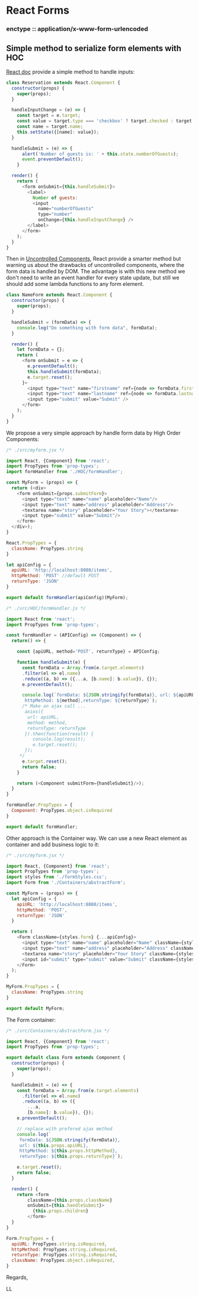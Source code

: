 # React Forms #
### enctype :: application/x-www-form-urlencoded ###

## Simple method to serialize form elements with HOC

[React doc](https://reactjs.org/docs/forms.html) provide a simple method to handle inputs:

```javascript
class Reservation extends React.Component {
  constructor(props) {
    super(props);
  }

  handleInputChange = (e) => {
    const target = e.target;
    const value = target.type === 'checkbox' ? target.checked : target.value;
    const name = target.name;
    this.setState({[name]: value});
  }

  handleSubmit = (e) => {
      alert('Number of guests is: ' + this.state.numberOfGuests);
      event.preventDefault();
    }

  render() {
    return (
      <form onSubmit={this.handleSubmit}>
        <label>
          Number of guests:
          <input
            name="numberOfGuests"
            type="number"
            onChange={this.handleInputChange} />
        </label>
      </form>
    );
  }
}
```
Then in [Uncontrolled Components](https://reactjs.org/docs/uncontrolled-components.html), React provide a smarter method but warning us about the drawbacks of uncontrolled components, where the form data is handled by DOM. The advantage is with this new method we don't need to write an event handler for every state update, but still we should add some lambda functions to any form element.

```javascript
class NameForm extends React.Component {
  constructor(props) {
    super(props);
  }

  handleSubmit = (formData) => {
    console.log("Do something with form data", formData);
  }

  render() {
    let formData = {};
    return (
      <form onSubmit = e => {
        e.preventDefault();
        this.handleSubmit(formData);
        e.target.reset();
      }>
        <input type="text" name="firstname" ref={node => formData.firstname = node.value} />
        <input type="text" name="lastname" ref={node => formData.lastname = node.value} />
        <input type="submit" value="Submit" />
      </form>
    );
  }
}
```
We propose a very simple approach by handle form data by High Order Components:

```javascript
/* ./src/myform.jsx */

import React, {Component} from 'react';
import PropTypes from 'prop-types';
import formHandler from './HOC/formHandler';

const MyForm = (props) => {
  return (<div>
    <form onSubmit={props.submitForm}>
      <input type="text" name="name" placeholder="Name"/>
      <input type="text" name="address" placeholder="Address"/>
      <textarea name="story" placeholder="Your Story"></textarea>
      <input type="submit" value="Submit"/>
    </form>
  </div>);
}

React.PropTypes = {
  className: PropTypes.string
}

let apiConfig = {
  apiURL: 'http://localhost:8080/items',
  httpMethod: 'POST' //default POST
  returnType: 'JSON'
}

export default formHandler(apiConfig)(MyForm);
```

```javascript
/* ./src/HOC/formHandler.js */

import React from 'react';
import PropTypes from 'prop-types';

const formHandler = (APIConfig) => (Component) => {
  return() => {

    const {apiURL, method='POST', returnType} = APIConfig;

    function handleSubmit(e) {
      const formData = Array.from(e.target.elements)
      .filter(el => el.name)
      .reduce((a, b) => ({...a, [b.name]: b.value}), {});
      e.preventDefault();

      console.log(`formData: ${JSON.stringify(formData)}, url: ${apiURL},
       httpMethod: ${method},returnType: ${returnType}`);
      /* Make an ajax call ...
       axios({
        url: apiURL,
        method: method,
        returnType: returnType
       }).then(function(result) {
          console.log(result);
          e.target.reset();
       });
     */
      e.target.reset();
      return false;
    }

    return (<Component submitForm={handleSubmit}/>);
  }
}

formHandler.PropTypes = {
  Component: PropTypes.object.isRequired
}

export default formHandler;
```

Other approach is the Container way. We can use a new React element as container and add business logic to it:

```javascript
/* ./src/myform.jsx */

import React, {Component} from 'react';
import PropTypes from 'prop-types';
import styles from './formStyles.css';
import Form from './Containers/abstractForm';

const MyForm = (props) => {
  let apiConfig = {
    apiURL: 'http://localhost:8080/items',
    httpMethod: 'POST',
    returnType: 'JSON'
  }

  return (
    <Form className={styles.form} {...apiConfig}>
      <input type="text" name="name" placeholder="Name" className={styles.input}/>
      <input type="text" name="address" placeholder="Address" className={styles.input}/>
      <textarea name="story" placeholder="Your Story" className={styles.input}></textarea>
      <input id="submit" type="submit" value="Submit" className={styles.button}/>
    </Form>
  );
}

MyForm.PropTypes = {
  className: PropTypes.string
}

export default MyForm;
```

The Form container:
```javascript
/* ./src/Containers/abstractForm.jsx */

import React, {Component} from 'react';
import PropTypes from 'prop-types';

export default class Form extends Component {
  constructor(props) {
    super(props);
  }

  handleSubmit = (e) => {
    const formData = Array.from(e.target.elements)
      .filter(el => el.name)
      .reduce((a, b) => ({
        ...a,
        [b.name]: b.value}), {});
    e.preventDefault();

    // replace with prefered ajax method
    console.log(`
     formData: ${JSON.stringify(formData)},
     url: ${this.props.apiURL},
     httpMethod: ${this.props.httpMethod},
     returnType: ${this.props.returnType}`);

    e.target.reset();
    return false;
  }

  render() {
    return <form
        className={this.props.className}
        onSubmit={this.handleSubmit}>
          {this.props.children}
        </form>
  }
}

Form.PropTypes = {
  apiURL: PropTypes.string.isRequired,
  httpMethod: PropTypes.string.isRequired,
  returnType: PropTypes.string.isRequired,
  className: PropTypes.object.isRequired,
}
```

Regards,

LL
